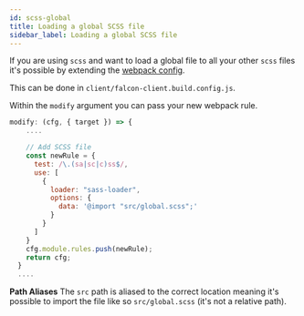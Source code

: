 ```yaml
---
id: scss-global
title: Loading a global SCSS file
sidebar_label: Loading a global SCSS file
---
```


If you are using `scss` and want to load a global file to all your other `scss` files it's possible by extending the [webpack config](/storefront/getting-started/webpack).

This can be done in `client/falcon-client.build.config.js`.

Within the `modify` argument you can pass your new webpack rule.

```js
modify: (cfg, { target }) => {
    ....

    // Add SCSS file
    const newRule = {
      test: /\.(sa|sc|c)ss$/,
      use: [
        {
          loader: "sass-loader",
          options: {
            data: '@import "src/global.scss";'
          }
        }
      ]
    }
    cfg.module.rules.push(newRule);
    return cfg;
  }
  ....

```

**Path Aliases**
The `src` path is aliased to the correct location meaning it's possible to import the file like so `src/global.scss` (it's not a relative path).
